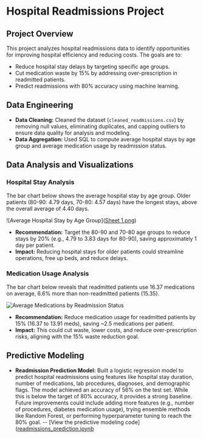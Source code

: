 # Hospital Readmissions Project

## Project Overview
This project analyzes hospital readmissions data to identify opportunities for improving hospital efficiency and reducing costs. The goals are to:
- Reduce hospital stay delays by targeting specific age groups.
- Cut medication waste by 15% by addressing over-prescription in readmitted patients.
- Predict readmissions with 80% accuracy using machine learning.

## Data Engineering
- **Data Cleaning:** Cleaned the dataset (`cleaned_readmissions.csv`) by removing null values, eliminating duplicates, and capping outliers to ensure data quality for analysis and modeling.
- **Data Aggregation:** Used SQL to compute average hospital stays by age group and average medication usage by readmission status.

## Data Analysis and Visualizations

### Hospital Stay Analysis
The bar chart below shows the average hospital stay by age group. Older patients (80-90: 4.79 days, 70-80: 4.57 days) have the longest stays, above the overall average of 4.40 days.

![Average Hospital Stay by Age Group]([Sheet 1.png](https://github.com/dm97764n/hospital-readmissions-project/blob/main/Sheet%201.png))

- **Recommendation:** Target the 80-90 and 70-80 age groups to reduce stays by 20% (e.g., 4.79 to 3.83 days for 80-90), saving approximately 1 day per patient.
- **Impact:** Reducing hospital stays for older patients could streamline operations, free up beds, and reduce delays.

### Medication Usage Analysis
The bar chart below reveals that readmitted patients use 16.37 medications on average, 6.6% more than non-readmitted patients (15.35).

![Average Medications by Readmission Status]([meds_by_readmission.png](https://github.com/dm97764n/hospital-readmissions-project/blob/main/Average%20Medications%20by%20Readmission%20Status.png))

- **Recommendation:** Reduce medication usage for readmitted patients by 15% (16.37 to 13.91 meds), saving ~2.5 medications per patient.
- **Impact:** This could cut waste, lower costs, and reduce over-prescription risks, aligning with the 15% waste reduction goal.

## Predictive Modeling
- **Readmission Prediction Model:** Built a logistic regression model to predict hospital readmissions using features like hospital stay duration, number of medications, lab procedures, diagnoses, and demographic flags. The model achieved an accuracy of 56% on the test set. While this is below the target of 80% accuracy, it provides a strong baseline. Future improvements could include adding more features (e.g., number of procedures, diabetes medication usage), trying ensemble methods like Random Forest, or performing hyperparameter tuning to reach the 80% goal.
-- [View the predictive modeling code]([readmissions_prediction.ipynb](https://github.com/dm97764n/hospital-readmissions-project/blob/main/readmissions_prediction.ipynb)

  
